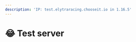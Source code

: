 ```yaml
---
description: 'IP: test.elytraracing.chooseit.io in 1.16.5'
---
```


# 😂 Test server

<figure><img src="https://imgur.com/BBTgpiL.jpg" alt=""><figcaption></figcaption></figure>
